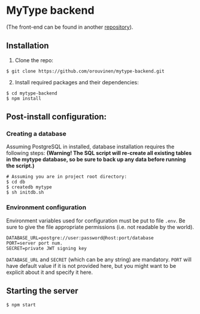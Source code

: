 # MyType backend

(The front-end can be found in another [repository](https://github.com/orouvinen/mytype-frontend)).

## Installation
1. Clone the repo:
```
$ git clone https://github.com/orouvinen/mytype-backend.git
```
2. Install required packages and their dependencies:
```
$ cd mytype-backend
$ npm install
```

## Post-install configuration:

### Creating a database
Assuming PostgreSQL in installed, database installation requires the following steps:
**(Warning! The SQL script will re-create all existing tables in the mytype database, so be sure to back up any data before running the script.)**
```
# Assuming you are in project root directory:
$ cd db
$ createdb mytype
$ sh initdb.sh
``` 


### Environment configuration
Environment variables used for configuration must be put to file `.env`. Be sure to give
the file appropriate permissions (i.e. not readable by the world).


```
DATABASE_URL=postgre://user:password@host:port/database
PORT=server port num.
SECRET=private JWT signing key
```

`DATABASE_URL` and `SECRET` (which can be any string) are mandatory.
`PORT` will have default value if it is not provided here, but you might want
to be explicit about it and specify it here.

## Starting the server
```
$ npm start
```
